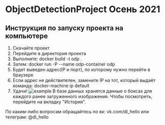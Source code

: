 # ObjectDetectionProject Осень 2021

## Инструкция по запуску проекта на компьютере
1. Скачайте проект
2. Перейдите в директория проекта
3. Выполните: docker build -t odp .
4. Затем: docker run -P --name odp-container odp
5. Будет выведен адрес(IP и порт), по которому нужно перейти в браузере
6. Если адрес не действителен, замените IP на тот, который выдаёт команда: docker-machine ip default
7. Удачи!
![example](https://user-images.githubusercontent.com/22598276/142774739-39e10316-1f54-4505-b728-ed7c0e8f32b4.gif)
В базе данных хранятся данные о боксах для каждого ранее загруженного изображения. Чтобы посмотреть, перейдите на вкладку "История".

По каким-либо вопросам обращайтесь по вк: vk.com/dl_hello или телеграм: @dl_hello
